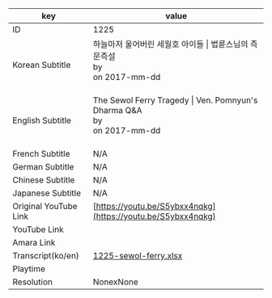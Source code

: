 |  key  |  value  |
|-------|---------|
| ID            | 1225 |
| Korean Subtitle | 하늘마저 울어버린 세월호 아이들 \| 법륜스님의 즉문즉설<br>by <br>on 2017-mm-dd<br><br>|
| English Subtitle | The Sewol Ferry Tragedy \| Ven. Pomnyun's Dharma Q&A<br>by <br>on 2017-mm-dd<br><br>|
| French Subtitle | N/A |
| German Subtitle | N/A |
| Chinese Subtitle | N/A |
| Japanese Subtitle | N/A |
| Original YouTube Link  | [https://youtu.be/S5ybxx4nqkg](https://youtu.be/S5ybxx4nqkg) |
| YouTube Link  |  |
| Amara Link    |  |
| Transcript(ko/en) | [1225-sewol-ferry.xlsx](https://github.com/jungtosociety/dharma-qna/raw/master/sub/1225/1225-sewol-ferry.xlsx) |
| Playtime |  |
| Resolution | NonexNone|
